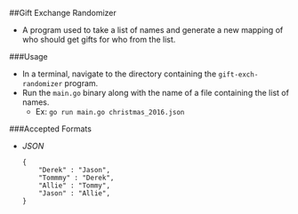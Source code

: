##Gift Exchange Randomizer

- A program used to take a list of names and generate a new mapping of who should get gifts for who from the list. 

###Usage
- In a terminal, navigate to the directory containing the `gift-exch-randomizer` program. 
- Run the `main.go` binary along with the name of a file containing the list of names.
  - Ex: ```go run main.go christmas_2016.json```

###Accepted Formats
- _JSON_
  ```
  {
      "Derek" : "Jason",
      "Tommmy" : "Derek",
      "Allie" : "Tommy",
      "Jason" : "Allie",
  }
     ```
